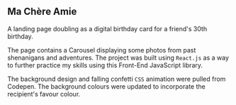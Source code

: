 ## Ma Ch&#232;re Amie

A landing page doubling as a digital birthday card for a friend's 30th birthday.

The page contains a Carousel displaying some photos from past shenanigans and adventures. The project was built using `React.js` as a way to further practice my skills using this Front-End JavaScript library.

The background design and falling confetti `CSS` animation were pulled from Codepen. The background colours were updated to incorporate the recipient's favour colour.